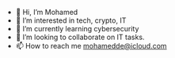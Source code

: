 - 👋 Hi, I’m Mohamed
- 👀 I’m interested in tech, crypto, IT
- 🌱 I’m currently learning cybersecurity
- 💞️ I’m looking to collaborate on IT tasks.
- 📫 How to reach me mohamedde@icloud.com

<!---
MohamedDz07/MohamedDz07 is a ✨ special ✨ repository because its `README.md` (this file) appears on your GitHub profile.

